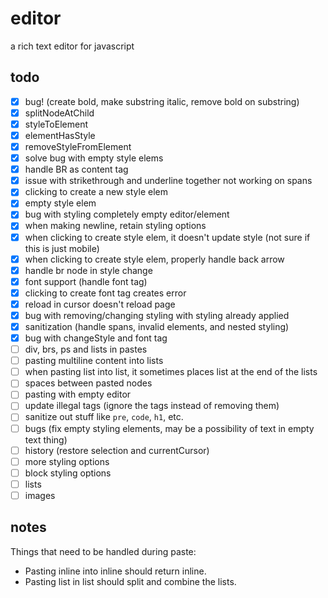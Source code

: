 # editor

a rich text editor for javascript

## todo

- [x] bug! (create bold, make substring italic, remove bold on substring)
- [x] splitNodeAtChild
- [x] styleToElement
- [x] elementHasStyle
- [x] removeStyleFromElement
- [x] solve bug with empty style elems
- [x] handle BR as content tag
- [x] issue with strikethrough and underline together not working on spans
- [x] clicking to create a new style elem
- [x] empty style elem
- [x] bug with styling completely empty editor/element
- [x] when making newline, retain styling options
- [x] when clicking to create style elem, it doesn't update style (not sure if this is just mobile)
- [x] when clicking to create style elem, properly handle back arrow
- [x] handle br node in style change
- [x] font support (handle font tag)
- [x] clicking to create font tag creates error
- [x] reload in cursor doesn't reload page
- [x] bug with removing/changing styling with styling already applied 
- [x] sanitization (handle spans, invalid elements, and nested styling)
- [x] bug with changeStyle and font tag
- [ ] div, brs, ps and lists in pastes
- [ ] pasting multiline content into lists
- [ ] when pasting list into list, it sometimes places list at the end of the lists
- [ ] spaces between pasted nodes
- [ ] pasting with empty editor
- [ ] update illegal tags (ignore the tags instead of removing them)
- [ ] sanitize out stuff like `pre`, `code`, `h1`, etc.
- [ ] bugs (fix empty styling elements, may be a possibility of text in empty text thing)
- [ ] history (restore selection and currentCursor)
- [ ] more styling options
- [ ] block styling options
- [ ] lists
- [ ] images

## notes

Things that need to be handled during paste:
- Pasting inline into inline should return inline.
- Pasting list in list should split and combine the lists.
